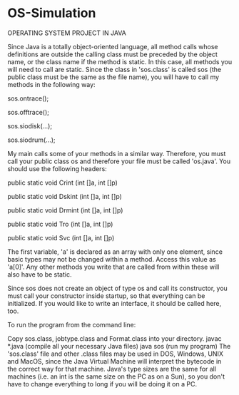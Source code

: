 OS-Simulation
=============

OPERATING SYSTEM PROJECT IN JAVA

 

Since Java is a totally object-oriented language, all method calls whose definitions are outside the calling class must be preceded by the object name, or the class name if the method is static. In this case, all methods you will need to call are static. Since the class in 'sos.class' is called sos (the public class must be the same as the file name), you will have to call my methods in the following way:

sos.ontrace();

sos.offtrace();

sos.siodisk(...);

sos.siodrum(...);

My main calls some of your methods in a similar way. Therefore, you must call your public class os and therefore your file must be called 'os.java'. You should use the following headers:

public static void Crint (int []a, int []p)

public static void Dskint (int []a, int []p)

public static void Drmint (int []a, int []p)

public static void Tro (int []a, int []p)

public static void Svc (int []a, int []p)

The first variable, 'a' is declared as an array with only one element, since basic types may not be changed within a method. Access this value as 'a[0]'. Any other methods you write that are called from within these will also have to be static.

Since sos does not create an object of type os and call its constructor, you must call your constructor inside startup, so that everything can be initialized. If you would like to write an interface, it should be called here, too.

To run the program from the command line:

Copy sos.class, jobtype.class and Format.class into your directory.
javac *.java	(compile all your necessary Java files)
java sos	 (run my program)
The 'sos.class' file and other .class files may be used in DOS, Windows, UNIX and MacOS, since the Java Virtual Machine will interpret the bytecode in the correct way for that machine. Java's type sizes are the same for all machines (i.e. an int is the same size on the PC as on a Sun), so you don't have to change everything to long if you will be doing it on a PC.
